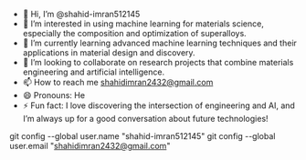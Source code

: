 - 👋 Hi, I’m @shahid-imran512145
- 👀 I’m interested in using machine learning for materials science, especially the composition and optimization of superalloys. 
- 🌱 I’m currently learning advanced machine learning techniques and their applications in material design and discovery.
- 💞️ I’m looking to collaborate on research projects that combine materials engineering and artificial intelligence.
- 📫 How to reach me shahidimran2432@gmail.com
- 😄 Pronouns: He
- ⚡ Fun fact: I love discovering the intersection of engineering and AI, and I’m always up for a good conversation about future technologies!  

<!---
shahid-imran512145/shahid-imran512145 is a ✨ special ✨ repository because its `README.md` (this file) appears on your GitHub profile.
You can click the Preview link to take a look at your changes.
--->
git config --global user.name "shahid-imran512145"
git config --global user.email "shahidimran2432@gmail.com"


